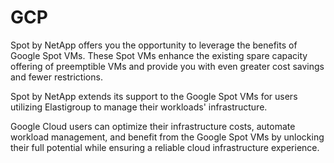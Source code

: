 # GCP

Spot by NetApp offers you the opportunity to leverage the benefits of Google Spot VMs. These Spot VMs enhance the existing spare capacity offering of preemptible VMs and provide you with even greater cost savings and fewer restrictions.

Spot by NetApp extends its support to the Google Spot VMs for users utilizing Elastigroup to manage their workloads' infrastructure.

Google Cloud users can optimize their infrastructure costs, automate workload management, and benefit from the Google Spot VMs by unlocking their full potential while ensuring a reliable cloud infrastructure experience.
